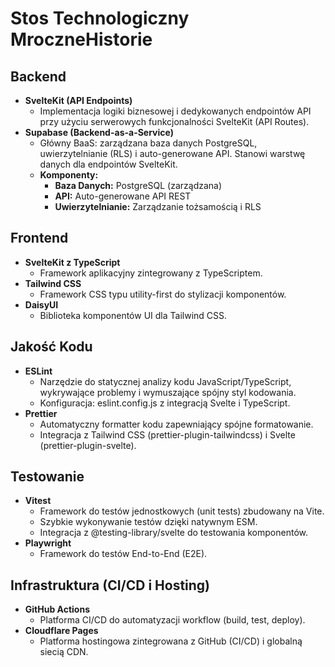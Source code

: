 # Stos Technologiczny MroczneHistorie

## Backend

- **SvelteKit (API Endpoints)**
  - Implementacja logiki biznesowej i dedykowanych endpointów API przy użyciu serwerowych funkcjonalności SvelteKit (API Routes).
- **Supabase (Backend-as-a-Service)**
  - Główny BaaS: zarządzana baza danych PostgreSQL, uwierzytelnianie (RLS) i auto-generowane API. Stanowi warstwę danych dla endpointów SvelteKit.
  - **Komponenty:**
    - **Baza Danych:** PostgreSQL (zarządzana)
    - **API:** Auto-generowane API REST
    - **Uwierzytelnianie:** Zarządzanie tożsamością i RLS

## Frontend

- **SvelteKit z TypeScript**
  - Framework aplikacyjny zintegrowany z TypeScriptem.
- **Tailwind CSS**
  - Framework CSS typu utility-first do stylizacji komponentów.
- **DaisyUI**
  - Biblioteka komponentów UI dla Tailwind CSS.

## Jakość Kodu

- **ESLint**
  - Narzędzie do statycznej analizy kodu JavaScript/TypeScript, wykrywające problemy i wymuszające spójny styl kodowania.
  - Konfiguracja: eslint.config.js z integracją Svelte i TypeScript.
- **Prettier**
  - Automatyczny formatter kodu zapewniający spójne formatowanie.
  - Integracja z Tailwind CSS (prettier-plugin-tailwindcss) i Svelte (prettier-plugin-svelte).

## Testowanie

- **Vitest**
  - Framework do testów jednostkowych (unit tests) zbudowany na Vite.
  - Szybkie wykonywanie testów dzięki natywnym ESM.
  - Integracja z @testing-library/svelte do testowania komponentów.
- **Playwright**
  - Framework do testów End-to-End (E2E).

## Infrastruktura (CI/CD i Hosting)

- **GitHub Actions**
  - Platforma CI/CD do automatyzacji workflow (build, test, deploy).
- **Cloudflare Pages**
  - Platforma hostingowa zintegrowana z GitHub (CI/CD) i globalną siecią CDN.
